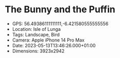 # The Bunny and the Puffin

- GPS: 56.49386111111111,-6.421580555555556
- Location: Isle of Lunga
- Tags: Landscape, Bird
- Camera: Apple iPhone 14 Pro Max
- Date: 2023-05-13T13:46:26.000+01:00
- Dimensions: 3923x2942
